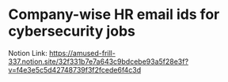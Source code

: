 # Company-wise HR email ids for cybersecurity jobs

Notion Link: https://amused-frill-337.notion.site/32f331b7e7a643c9bdcebe93a5f28e3f?v=f4e3e5c5d42748739f3f2fcede6f4c3d
